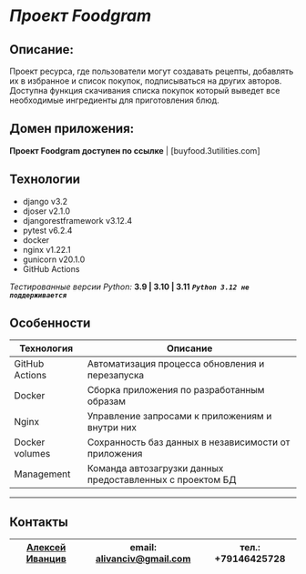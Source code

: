# *Проект Foodgram*

## Описание:

Проект ресурса, где пользователи могут создавать рецепты, добавлять их в избранное и список покупок, подписываться на других авторов. Доступна функция скачивания списка покупок который выведет все необходимые ингредиенты для приготовления блюд.

## Домен приложения:

**Проект Foodgram доступен по ссылке** | [buyfood.3utilities.com]


## Технологии
 - django v3.2
 - djoser v2.1.0
 - djangorestframework v3.12.4
 - pytest v6.2.4
 - docker
 - nginx v1.22.1
 - gunicorn v20.1.0
 - GitHub Actions

*Тестированные версии Python:*  **3.9  | 3.10 | 3.11**
***`Python 3.12 не поддерживается`***

## Особенности
| Технология | Описание |
| ------ | ------ |
| GitHub Actions | Автоматизация процесса обновления и перезапуска |
| Docker | Сборка приложения по разработанным образам |
| Nginx | Управление запросами к приложениям и внутри них |
| Docker volumes | Сохранность баз данных в независимости от приложения |
| Management | Команда автозагрузки данных предоставленных с проектом БД |

---
## Контакты
 [Алексей Иванцив](https://github.com/alivanciv) | email: alivanciv@gmail.com |тел.: +79146425728
 ------ | ------ |------  